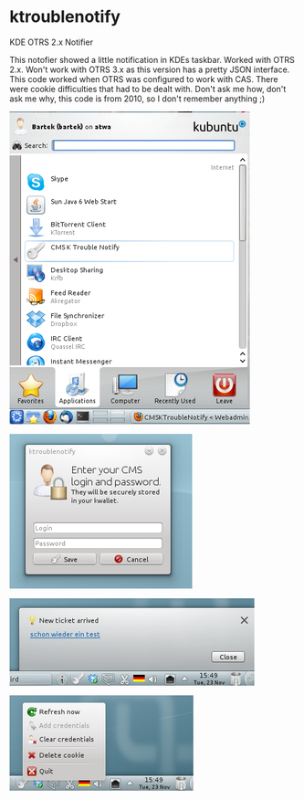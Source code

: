 ktroublenotify
==============

KDE OTRS 2.x Notifier

This notofier showed a little notification in KDEs taskbar. Worked with OTRS 2.x. Won't work with OTRS 3.x as this version has a pretty JSON interface.
This code worked when OTRS was configured to work with CAS. There were cookie difficulties that had to be dealt with. Don't ask me how, don't ask me why, this code is from 2010, so I don't remember anything ;)

![Alt text](screenshots/01.png "Start in from the KMenu")


![Alt text](screenshots/02.png "Log in with your account")


![Alt text](screenshots/03.png "Get notifications")


![Alt text](screenshots/04.png "Options")
